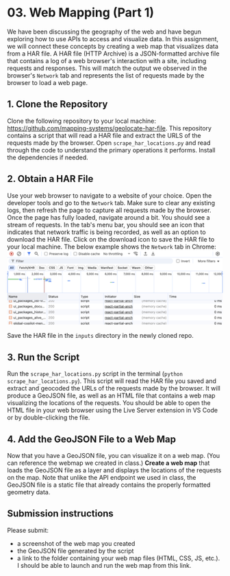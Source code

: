 # 03. Web Mapping (Part 1)

We have been discussing the geography of the web and have begun exploring how to use APIs to access and visualize data. In this assignment, we will connect these concepts by creating a web map that visualizes data from a HAR file. A HAR file (HTTP Archive) is a JSON-formatted archive file that contains a log of a web browser's interaction with a site, including requests and responses. This will match the output we observed in the browser's `Network` tab and represents the list of requests made by the browser to load a web page. 

## 1. Clone the Repository
Clone the following repository to your local machine: https://github.com/mapping-systems/geolocate-har-file. This repository contains a script that will read a HAR file and extract the URLS of the requests made by the browser. Open `scrape_har_locations.py` and read through the code to understand the primary operations it performs. Install the dependencies if needed. 

## 2. Obtain a HAR File
Use your web browser to navigate to a website of your choice. Open the developer tools and go to the `Network` tab. Make sure to clear any existing logs, then refresh the page to capture all requests made by the browser. Once the page has fully loaded, navigate around a bit. You should see a stream of requests. In the tab's menu bar, you should see an icon that indicates that network traffic is being recorded, as well as an option to download the HAR file. Click on the download icon to save the HAR file to your local machine. The below example shows the `Network` tab in Chrome:
![Network tab in chrome](images/web-mapping-1.png)

Save the HAR file in the `inputs` directory in the newly cloned repo.

## 3. Run the Script
Run the `scrape_har_locations.py` script in the terminal (`python scrape_har_locations.py`). This script will read the HAR file you saved and extract and geocoded the URLs of the requests made by the browser. It will produce a GeoJSON file, as well as an HTML file that contains a web map visualizing the locations of the requests. You should be able to open the HTML file in your web browser using the Live Server extension in VS Code or by double-clicking the file.

## 4. Add the GeoJSON File to a Web Map
Now that you have a GeoJSON file, you can visualize it on a web map. (You can reference the webmap we created in class.) **Create a web map** that loads the GeoJSON file as a layer and displays the locations of the requests on the map. Note that unlike the API endpoint we used in class, the GeoJSON file is a static file that already contains the properly formatted geometry data.


## Submission instructions
Please submit:
- a screenshot of the web map you created
- the GeoJSON file generated by the script
- a link to the folder containing your web map files (HTML, CSS, JS, etc.). I should be able to launch and run the web map from this link.